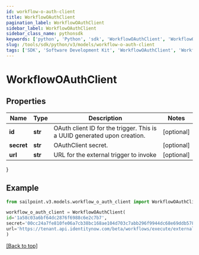 ```yaml
---
id: workflow-o-auth-client
title: WorkflowOAuthClient
pagination_label: WorkflowOAuthClient
sidebar_label: WorkflowOAuthClient
sidebar_class_name: pythonsdk
keywords: ['python', 'Python', 'sdk', 'WorkflowOAuthClient', 'WorkflowOAuthClient'] 
slug: /tools/sdk/python/v3/models/workflow-o-auth-client
tags: ['SDK', 'Software Development Kit', 'WorkflowOAuthClient', 'WorkflowOAuthClient']
---
```


# WorkflowOAuthClient


## Properties

Name | Type | Description | Notes
------------ | ------------- | ------------- | -------------
**id** | **str** | OAuth client ID for the trigger. This is a UUID generated upon creation. | [optional] 
**secret** | **str** | OAuthClient secret. | [optional] 
**url** | **str** | URL for the external trigger to invoke | [optional] 
}

## Example

```python
from sailpoint.v3.models.workflow_o_auth_client import WorkflowOAuthClient

workflow_o_auth_client = WorkflowOAuthClient(
id='1a58c03a6bf64dc2876f6988c6e2c7b7',
secret='00cc24a7fe810fe06a7cb38bc168ae104d703c7abb296f9944dc68e69ddb578b',
url='https://tenant.api.identitynow.com/beta/workflows/execute/external/c17bea3a-574d-453c-9e04-4365fbf5af0b'
)

```
[[Back to top]](#) 

